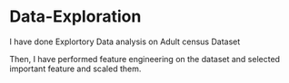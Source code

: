# Data-Exploration

I have done Explortory Data analysis on Adult census Dataset

Then, I have performed feature engineering on the dataset and selected important feature and scaled them.
